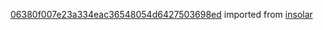 [06380f007e23a334eac36548054d6427503698ed](https://github.com/insolar/insolar/commit/06380f007e23a334eac36548054d6427503698ed) imported from [insolar](https://github.com/insolar/insolar)
